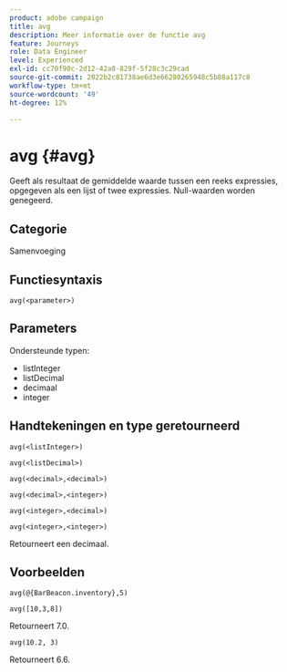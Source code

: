 ```yaml
---
product: adobe campaign
title: avg
description: Meer informatie over de functie avg
feature: Journeys
role: Data Engineer
level: Experienced
exl-id: cc70f90c-2d12-42a0-829f-5f28c3c29cad
source-git-commit: 2022b2c81738ae6d3e66280265948c5b88a117c8
workflow-type: tm+mt
source-wordcount: '49'
ht-degree: 12%

---
```


# avg {#avg}

Geeft als resultaat de gemiddelde waarde tussen een reeks expressies, opgegeven als een lijst of twee expressies. Null-waarden worden genegeerd.


## Categorie

Samenvoeging

## Functiesyntaxis

`avg(<parameter>)`

## Parameters

Ondersteunde typen:

* listInteger
* listDecimal
* decimaal
* integer

## Handtekeningen en type geretourneerd

`avg(<listInteger>)`

`avg(<listDecimal>)`

`avg(<decimal>,<decimal>)`

`avg(<decimal>,<integer>)`

`avg(<integer>,<decimal>)`

`avg(<integer>,<integer>)`

Retourneert een decimaal.

## Voorbeelden

`avg(@{BarBeacon.inventory},5)`

`avg([10,3,8])`

Retourneert 7.0.

`avg(10.2, 3)`

Retourneert 6.6.
